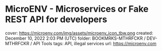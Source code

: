 # MicroENV - Microservices or Fake REST API for developers

cover: https://microenv.com/img/assets/microenv_icon_tbw.png
created: December 10, 2022 2:03 PM (UTC)
folder: BOOKMRKS-MTHRFCKR / DEV-MTHRFCKR / API Tools
tags: API, illegal services
url: https://microenv.com